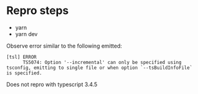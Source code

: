 # Repro steps
- yarn
- yarn dev

Observe error similar to the following emitted:

```
[tsl] ERROR
      TS5074: Option '--incremental' can only be specified using tsconfig, emitting to single file or when option `--tsBuildInfoFile` is specified.
```

Does not repro with typescript 3.4.5